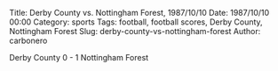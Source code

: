Title: Derby County vs. Nottingham Forest, 1987/10/10
Date: 1987/10/10 00:00
Category: sports
Tags: football, football scores, Derby County, Nottingham Forest
Slug: derby-county-vs-nottingham-forest
Author: carbonero


Derby County 0 - 1 Nottingham Forest
